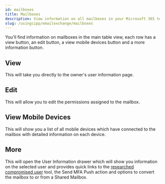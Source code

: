 ```yaml
---
id: mailboxes
title: Mailboxes
description: View information on all mailboxes in your Microsoft 365 tenants.
slug: /usingcipp/emailexchange/mailboxes
---
```


You'll find information on mailboxes in the main table view, each row has a view button, an edit button, a view mobile devices button and a more information button.

## View

This will take you directly to the owner's user information page.

## Edit

This will allow you to edit the permissions assigned to the mailbox.

## View Mobile Devices

This will show you a list of all mobile devices which have connected to the mailbox with detailed information on each device.

## More

This will open the User Information drawer which will show you information on the selected user and provides quick links to the [researched compromised user](../identitymanagement/) tool, the Send MFA Push action and options to convert the mailbox to or from a Shared Mailbox.
